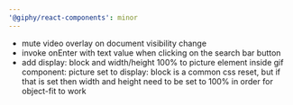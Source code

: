 ```yaml
---
'@giphy/react-components': minor
---
```


- mute video overlay on document visibility change
- invoke onEnter with text value when clicking on the search bar button
- add display: block and width/height 100% to picture element inside gif component: picture set to display: block is a common css reset, but if that is set then width and height need to be set to 100% in order for object-fit to work
